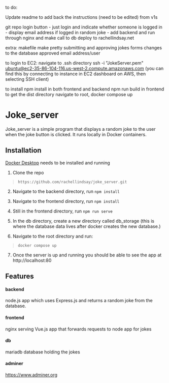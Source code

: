to do:

Update readme to add back the instructions (need to be edited) from v1s

git repo
login button - just login and indicate whether someone is logged in - display email address if logged in
random joke - add backend and run through nginx and make call to db
deploy to rachellindsay.net

extra:
makefile
make pretty
submitting and approving jokes
forms
changes to the database
approved
email address/user

to login to EC2:
navigate to .ssh directory
ssh -i "JokeServer.pem" ubuntu@ec2-35-86-104-116.us-west-2.compute.amazonaws.com
(you can find this by connecting to instance in EC2 dashboard on AWS, then selecting SSH client)

to install
npm install in both frontend and backend
npm run build in frontend to get the dist directory
navigate to root, docker compose up

# Joke_server

Joke_server is a simple program that displays a random joke to the user when the joke button is clicked. It runs locally in Docker containers.

## Installation

[Docker Desktop](https://www.docker.com/products/docker-desktop/) needs to be installed and running

1. Clone the repo

> `https://github.com/rachellindsay/joke_server.git`

2. Navigate to the backend directory, run `npm install`

3. Navigate to the frontend directory, run `npm install`

4. Still in the frontend directory, run `npm run serve`
5. In the db directory, create a new directory called db_storage (this is where the database data lives after docker creates the new database.)
6. Navigate to the root directory and run:

> `docker compose up`

7. Once the server is up and running you should be able to see the app at http://localhost:80

## Features

#### backend

node.js app which uses Express.js and returns a random joke from the database.

#### frontend

nginx serving Vue.js app that forwards requests to node app for jokes

#### db

mariadb database holding the jokes

#### adminer

https://www.adminer.org
